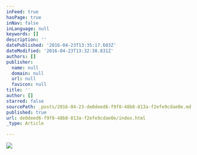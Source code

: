```yaml
---
inFeed: true
hasPage: true
inNav: false
inLanguage: null
keywords: []
description: ''
datePublished: '2016-04-23T13:35:17.603Z'
dateModified: '2016-04-23T13:32:38.831Z'
authors: []
publisher:
  name: null
  domain: null
  url: null
  favicon: null
title: ''
author: []
starred: false
sourcePath: _posts/2016-04-23-de0deed6-f9f8-48b8-813a-f2efe9cdae0e.md
published: true
url: de0deed6-f9f8-48b8-813a-f2efe9cdae0e/index.html
_type: Article

---
```

![](https://the-grid-user-content.s3-us-west-2.amazonaws.com/a2a1383e-58ef-4753-9d40-844e580d2c6c.jpg)